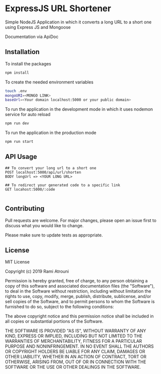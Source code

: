 # ExpressJS URL Shortener

Simple NodeJS Application in which it converts a long URL to a short one using Express JS and Mongoose


Documentation via ApiDoc

## Installation

To install the packages

```bash
npm install
```

To create the needed environment variables

```bash
touch .env
mongoURI=<MONGO LINK>
baseUrl=<Your domain localhost:5000 or your public domain>
```

To run the application in the development mode in which it uses nodemon service for auto reload

```bash
npm run dev
```

To run the application in the production mode

```bash
npm run start
```

## API Usage

```
## To convert your long url to a short one
POST localhost:5000/api/url/shorten
BODY longUrl => <YOUR LONG URL>

## To redirect your generated code to a specific link
GET locahost:5000/:code


```

## Contributing
Pull requests are welcome. For major changes, please open an issue first to discuss what you would like to change.

Please make sure to update tests as appropriate.

## License
MIT License

Copyright (c) 2019 Rami Atrouni

Permission is hereby granted, free of charge, to any person obtaining a copy
of this software and associated documentation files (the "Software"), to deal
in the Software without restriction, including without limitation the rights
to use, copy, modify, merge, publish, distribute, sublicense, and/or sell
copies of the Software, and to permit persons to whom the Software is
furnished to do so, subject to the following conditions:

The above copyright notice and this permission notice shall be included in all
copies or substantial portions of the Software.

THE SOFTWARE IS PROVIDED "AS IS", WITHOUT WARRANTY OF ANY KIND, EXPRESS OR
IMPLIED, INCLUDING BUT NOT LIMITED TO THE WARRANTIES OF MERCHANTABILITY,
FITNESS FOR A PARTICULAR PURPOSE AND NONINFRINGEMENT. IN NO EVENT SHALL THE
AUTHORS OR COPYRIGHT HOLDERS BE LIABLE FOR ANY CLAIM, DAMAGES OR OTHER
LIABILITY, WHETHER IN AN ACTION OF CONTRACT, TORT OR OTHERWISE, ARISING FROM,
OUT OF OR IN CONNECTION WITH THE SOFTWARE OR THE USE OR OTHER DEALINGS IN THE
SOFTWARE.
